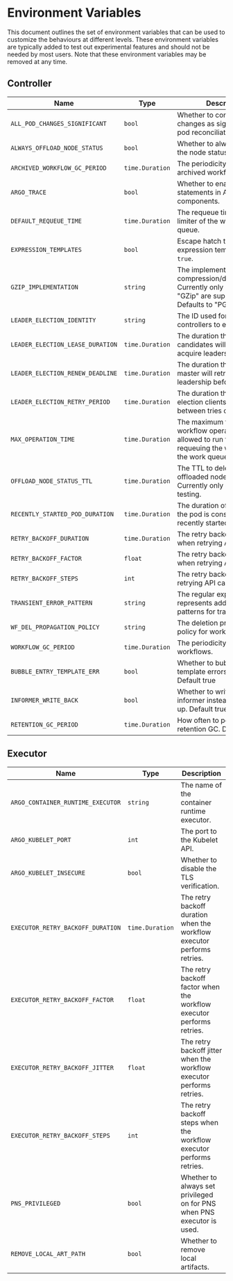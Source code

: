 # Environment Variables

This document outlines the set of environment variables that can be used to customize the behaviours at different levels.
These environment variables are typically added to test out experimental features and should not be needed by most users.
Note that these environment variables may be removed at any time.

## Controller

| Name | Type | Description|
|----------|------|------------|
| `ALL_POD_CHANGES_SIGNIFICANT` | `bool` |  Whether to consider all pod changes as significant during pod reconciliation. |
| `ALWAYS_OFFLOAD_NODE_STATUS` | `bool` | Whether to always offload the node status. |
| `ARCHIVED_WORKFLOW_GC_PERIOD` | `time.Duration` | The periodicity for GC of archived workflows. |
| `ARGO_TRACE` | `bool` | Whether to enable tracing statements in Argo components. |
| `DEFAULT_REQUEUE_TIME` | `time.Duration` | The requeue time for the rate limiter of the workflow queue. |
| `EXPRESSION_TEMPLATES` | `bool` | Escape hatch to disable expression templates. Default `true`. |
| `GZIP_IMPLEMENTATION` | `string` | The implementation of compression/decompression. Currently only "PGZip" and "GZip" are supported. Defaults to "PGZip". |
| `LEADER_ELECTION_IDENTITY` | `string` | The ID used for workflow controllers to elect a leader. |
| `LEADER_ELECTION_LEASE_DURATION` | `time.Duration` | The duration that non-leader candidates will wait to force acquire leadership. |
| `LEADER_ELECTION_RENEW_DEADLINE` | `time.Duration` | The duration that the acting master will retry refreshing leadership before giving up. |
| `LEADER_ELECTION_RETRY_PERIOD` | `time.Duration` | The duration that the leader election clients should wait between tries of actions. |
| `MAX_OPERATION_TIME` | `time.Duration` | The maximum time a workflow operation is allowed to run for before requeuing the workflow onto the work queue. |
| `OFFLOAD_NODE_STATUS_TTL` | `time.Duration` | The TTL to delete the offloaded node status. Currently only used for testing. |
| `RECENTLY_STARTED_POD_DURATION` | `time.Duration` | The duration of a pod before the pod is considered to be recently started. |
| `RETRY_BACKOFF_DURATION` | `time.Duration` | The retry backoff duration when retrying API calls. |
| `RETRY_BACKOFF_FACTOR` | `float` | The retry backoff factor when retrying API calls. |
| `RETRY_BACKOFF_STEPS` | `int` | The retry backoff steps when retrying API calls. |
| `TRANSIENT_ERROR_PATTERN` | `string` | The regular expression that represents additional patterns for transient errors. |
| `WF_DEL_PROPAGATION_POLICY` | `string` | The deletion propogation policy for workflows. |
| `WORKFLOW_GC_PERIOD` | `time.Duration` | The periodicity for GC of workflows. |
| `BUBBLE_ENTRY_TEMPLATE_ERR` | `bool` | Whether to bubble up template errors to workflow. Default true |
| `INFORMER_WRITE_BACK` | `bool` | Whether to write back to informer instead of catching up. Default true |
| `RETENTION_GC_PERIOD` | `time.Duration` | How often to perform retention GC. Default `1m` |

## Executor

| Name | Type | Description|
|----------|------|------------|
| `ARGO_CONTAINER_RUNTIME_EXECUTOR` | `string` | The name of the container runtime executor. |
| `ARGO_KUBELET_PORT` | `int` | The port to the Kubelet API. |
| `ARGO_KUBELET_INSECURE` | `bool` | Whether to disable the TLS verification. |
| `EXECUTOR_RETRY_BACKOFF_DURATION` | `time.Duration` | The retry backoff duration when the workflow executor performs retries. |
| `EXECUTOR_RETRY_BACKOFF_FACTOR` | `float` | The retry backoff factor when the workflow executor performs retries. |
| `EXECUTOR_RETRY_BACKOFF_JITTER` | `float` | The retry backoff jitter when the workflow executor performs retries. |
| `EXECUTOR_RETRY_BACKOFF_STEPS` | `int` | The retry backoff steps when the workflow executor performs retries. |
| `PNS_PRIVILEGED` | `bool` | Whether to always set privileged on for PNS when PNS executor is used. |
| `REMOVE_LOCAL_ART_PATH` | `bool` | Whether to remove local artifacts. |
